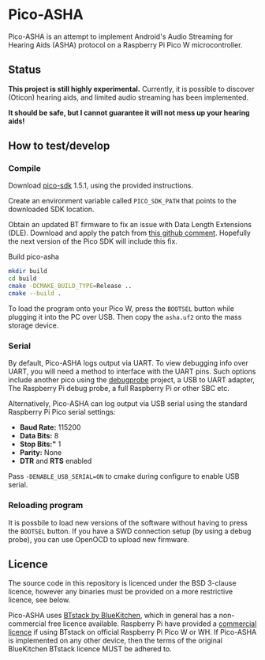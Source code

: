 # Pico-ASHA

Pico-ASHA is an attempt to implement Android's Audio Streaming for Hearing Aids (ASHA) protocol on a Raspberry Pi Pico W microcontroller.

## Status

**This project is still highly experimental.** Currently, it is possible to discover (Oticon) hearing aids, and limited audio streaming has been implemented.

**It should be safe, but I cannot guarantee it will not mess up your hearing aids!**

## How to test/develop

### Compile

Download [pico-sdk](https://github.com/raspberrypi/pico-sdk) 1.5.1, using the provided instructions.

Create an environment variable called `PICO_SDK_PATH` that points to the downloaded SDK location.

Obtain an updated BT firmware to fix an issue with Data Length Extensions (DLE). Download and apply the patch from [this github comment](https://github.com/raspberrypi/pico-sdk/issues/1465#issuecomment-1739329635). Hopefully the next version of the Pico SDK will include this fix.

Build pico-asha
```sh
mkdir build
cd build
cmake -DCMAKE_BUILD_TYPE=Release ..
cmake --build .
```

To load the program onto your Pico W, press the `BOOTSEL` button while plugging it into the PC over USB. Then copy the `asha.uf2` onto the mass storage device.

### Serial

By default, Pico-ASHA logs output via UART. To view debugging info over UART, you will need a method to interface with the UART pins. Such options include another pico using the [debugprobe](https://github.com/raspberrypi/debugprobe) project, a USB to UART adapter, The Raspberry Pi debug probe, a full Raspberry Pi or other SBC etc.

Alternatively, Pico-ASHA can log output via USB serial using the standard Raspberry Pi Pico serial settings:
- **Baud Rate:** 115200
- **Data Bits:** 8
- **Stop Bits:"** 1
- **Parity:** None
- **DTR** and **RTS** enabled

Pass `-DENABLE_USB_SERIAL=ON` to cmake during configure to enable USB serial.

### Reloading program

It is possbile to load new versions of the software without having to press the `BOOTSEL` button. If you have a SWD connection setup (by using a debug probe), you can use OpenOCD to upload new firmware.

## Licence

The source code in this repository is licenced under the BSD 3-clause licence, however any binaries must be provided on a more restrictive licence, see below.

Pico-ASHA uses [BTstack by BlueKitchen](https://github.com/bluekitchen/btstack), which in general has a non-commercial free licence available. Raspberry Pi have provided a [commercial licence](https://github.com/raspberrypi/pico-sdk/blob/master/src/rp2_common/pico_btstack/LICENSE.RP) if using BTstack on official Raspberry Pi Pico W or WH. If Pico-ASHA is implemented on any other device, then the terms of the original BlueKitchen BTstack licence MUST be adhered to.